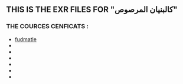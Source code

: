 ## THIS IS THE EXR FILES FOR "كالبنيان المرصوص"

### THE COURCES CENFICATS :
- [fudmatle]("https://drive.google.com/drive/folders/1pWku4pRlCDDGIvMz3PKnvJVaDfZccgut")
- []()
- []()
- []()
- []()
- []()
- []()
